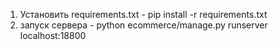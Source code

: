 1. Установить requirements.txt - pip install -r requirements.txt
2. запуск сервера - python ecommerce/manage.py runserver localhost:18800
